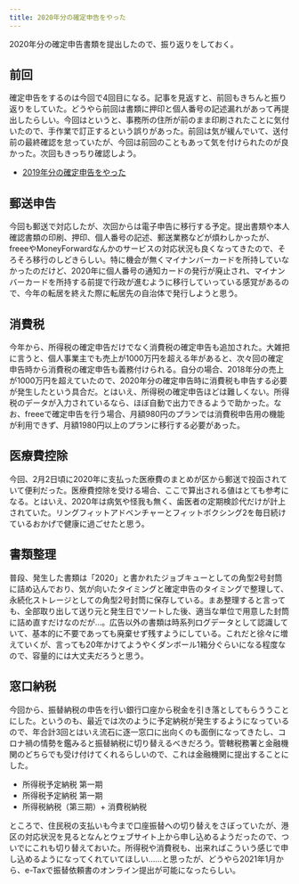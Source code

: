 ```yaml
---
title: 2020年分の確定申告をやった
---
```


2020年分の確定申告書類を提出したので、振り返りをしておく。

## 前回

確定申告をするのは今回で4回目になる。記事を見返すと、前回もきちんと振り返りをしていた。どうやら前回は書類に押印と個人番号の記述漏れがあって再提出したらしい。今回はというと、事務所の住所が前のまま印刷されたことに気付いたので、手作業で訂正するという誤りがあった。前回は気が緩んでいて、送付前の最終確認を怠っていたが、今回は前回のこともあって気を付けられたのが良かった。次回もきっちり確認しよう。

- [2019年分の確定申告をやった](/articles/2020-02-25-kakutei)

## 郵送申告

今回も郵送で対応したが、次回からは電子申告に移行する予定。提出書類や本人確認書類の印刷、押印、個人番号の記述、郵送業務などが煩わしかったが、freeeやMoneyForwardなんかのサービスの対応状況も良くなってきたので、そろそろ移行のしどきらしい。特に機会が無くマイナンバーカードを所持していなかったのだけど、2020年に個人番号の通知カードの発行が廃止され、マイナンバーカードを所持する前提で行政が進むように移行していっている感覚があるので、今年の転居を終えた際に転居先の自治体で発行しようと思う。

## 消費税

今年から、所得税の確定申告だけでなく消費税の確定申告も追加された。大雑把に言うと、個人事業主でも売上が1000万円を超える年があると、次々回の確定申告時から消費税の確定申告も義務付けられる。自分の場合、2018年分の売上が1000万円を超えていたので、2020年分の確定申告時に消費税も申告する必要が発生したという具合だ。とはいえ、所得税の確定申告ほどは難しくない。所得税のデータが入力されているなら、ほぼ自動で出力できるようで助かった。なお、freeeで確定申告を行う場合、月額980円のプランでは消費税申告用の機能が利用できず、月額1980円以上のプランに移行する必要があった。

## 医療費控除

今回、2月2日頃に2020年に支払った医療費のまとめが区から郵送で投函されていて便利だった。医療費控除を受ける場合、ここで算出される値はとても参考になる。とはいえ、2020年は病気や怪我も無く、歯医者の定期検診代だけが計上されていた。リングフィットアドベンチャーとフィットボクシング2を毎日続けているおかげで健康に過ごせたと思う。

## 書類整理

普段、発生した書類は「2020」と書かれたジョブキューとしての角型2号封筒に詰め込んでおり、気が向いたタイミングと確定申告のタイミングで整理して、永続化ストレージとしての角型2号封筒に保存している。まあ整理すると言っても、全部取り出して送り元と発生日でソートした後、適当な単位で用意した封筒に詰め直すだけなのだが…。広告以外の書類は時系列ログデータとして認識していて、基本的に不要であっても廃棄せず残すようにしている。これだと徐々に増えていくが、言っても20年かけてようやくダンボール1箱分ぐらいになる程度なので、容量的には大丈夫だろうと思う。

## 窓口納税

今回から、振替納税の申告を行い銀行口座から税金を引き落としてもらううことにした。というのも、最近では次のように予定納税が発生するようになっているので、年合計3回とはいえ流石に逐一窓口に出向くのも面倒になってきたし、コロナ禍の情勢を鑑みると振替納税に切り替えるべきだろう。管轄税務署と金融機関のどちらでも受け付けてくれるらしいので、これは金融機関に提出することにした。

- 所得税予定納税 第一期
- 所得税予定納税 第一期
- 所得税納税（第三期）+ 消費税納税

ところで、住民税の支払いも今まで口座振替への切り替えをさぼっていたが、港区の対応状況を見るとなんとウェブサイト上から申し込めるようだったので、ついでにこれも切り替えておいた。所得税や消費税も、出来ればこういう感じで申し込めるようになってくれていてほしい……と思ったが、どうやら2021年1月から、e-Taxで振替依頼書のオンライン提出が可能になったらしい。
